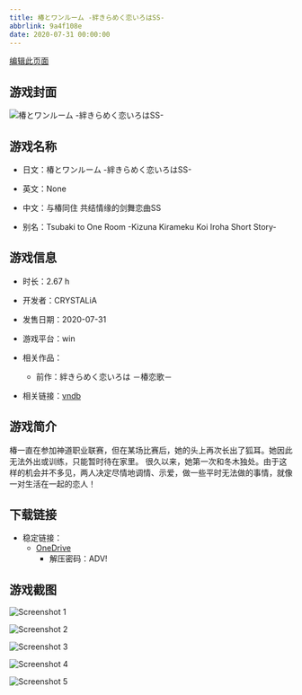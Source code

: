 ```yaml
---
title: 椿とワンルーム -絆きらめく恋いろはSS-
abbrlink: 9a4f108e
date: 2020-07-31 00:00:00
---
```

[编辑此页面](https://github.com/ACG-3/ADV3-source/blob/main/source/_posts/games/%E6%A4%BF%E3%81%A8%E3%83%AF%E3%83%B3%E3%83%AB%E3%83%BC%E3%83%A0%20-%E7%B5%86%E3%81%8D%E3%82%89%E3%82%81%E3%81%8F%E6%81%8B%E3%81%84%E3%82%8D%E3%81%AFSS-.md)

## 游戏封面

![椿とワンルーム -絆きらめく恋いろはSS-](https://pan.timero.xyz/d/onedrive/img_lib_001/%E6%A4%BF%E3%81%A8%E3%83%AF%E3%83%B3%E3%83%AB%E3%83%BC%E3%83%A0%20-%E7%B5%86%E3%81%8D%E3%82%89%E3%82%81%E3%81%8F%E6%81%8B%E3%81%84%E3%82%8D%E3%81%AFSS-_cover.avif)


## 游戏名称

- 日文：椿とワンルーム -絆きらめく恋いろはSS-
- 英文：None
- 中文：与椿同住 共结情缘的剑舞恋曲SS

- 别名：Tsubaki to One Room -Kizuna Kirameku Koi Iroha Short Story-


## 游戏信息

- 时长：2.67 h
- 开发者：CRYSTALiA
- 发售日期：2020-07-31
- 游戏平台：win
- 相关作品：
   - 前作：絆きらめく恋いろは －椿恋歌－

- 相关链接：[vndb](https://vndb.org/v28537)


## 游戏简介

椿一直在参加神道职业联赛，但在某场比赛后，她的头上再次长出了狐耳。她因此无法外出或训练，只能暂时待在家里。
很久以来，她第一次和冬木独处。由于这样的机会并不多见，两人决定尽情地调情、示爱，做一些平时无法做的事情，就像一对生活在一起的恋人！




## 下载链接

- 稳定链接：
    - [OneDrive](https://pan.timero.xyz/onedrive/adv_lib_001/%E6%A4%BF%E3%81%A8%E3%83%AF%E3%83%B3%E3%83%AB%E3%83%BC%E3%83%A0%20-%E7%B5%86%E3%81%8D%E3%82%89%E3%82%81%E3%81%8F%E6%81%8B%E3%81%84%E3%82%8D%E3%81%AFSS-)
        - 解压密码：ADV!



## 游戏截图


![Screenshot 1](https://pan.timero.xyz/d/onedrive/img_lib_001/%E6%A4%BF%E3%81%A8%E3%83%AF%E3%83%B3%E3%83%AB%E3%83%BC%E3%83%A0%20-%E7%B5%86%E3%81%8D%E3%82%89%E3%82%81%E3%81%8F%E6%81%8B%E3%81%84%E3%82%8D%E3%81%AFSS-_Screenshot_1.avif)

![Screenshot 2](https://pan.timero.xyz/d/onedrive/img_lib_001/%E6%A4%BF%E3%81%A8%E3%83%AF%E3%83%B3%E3%83%AB%E3%83%BC%E3%83%A0%20-%E7%B5%86%E3%81%8D%E3%82%89%E3%82%81%E3%81%8F%E6%81%8B%E3%81%84%E3%82%8D%E3%81%AFSS-_Screenshot_2.avif)

![Screenshot 3](https://pan.timero.xyz/d/onedrive/img_lib_001/%E6%A4%BF%E3%81%A8%E3%83%AF%E3%83%B3%E3%83%AB%E3%83%BC%E3%83%A0%20-%E7%B5%86%E3%81%8D%E3%82%89%E3%82%81%E3%81%8F%E6%81%8B%E3%81%84%E3%82%8D%E3%81%AFSS-_Screenshot_3.avif)

![Screenshot 4](https://pan.timero.xyz/d/onedrive/img_lib_001/%E6%A4%BF%E3%81%A8%E3%83%AF%E3%83%B3%E3%83%AB%E3%83%BC%E3%83%A0%20-%E7%B5%86%E3%81%8D%E3%82%89%E3%82%81%E3%81%8F%E6%81%8B%E3%81%84%E3%82%8D%E3%81%AFSS-_Screenshot_4.avif)

![Screenshot 5](https://pan.timero.xyz/d/onedrive/img_lib_001/%E6%A4%BF%E3%81%A8%E3%83%AF%E3%83%B3%E3%83%AB%E3%83%BC%E3%83%A0%20-%E7%B5%86%E3%81%8D%E3%82%89%E3%82%81%E3%81%8F%E6%81%8B%E3%81%84%E3%82%8D%E3%81%AFSS-_Screenshot_5.avif)

